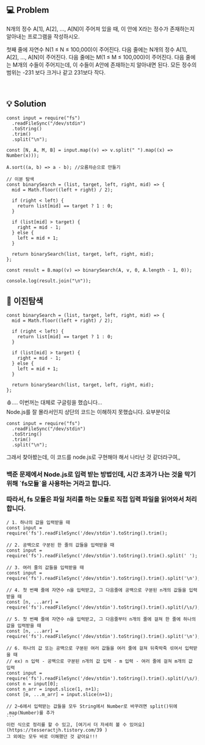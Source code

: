 ## 💻 Problem
N개의 정수 A[1], A[2], …, A[N]이 주어져 있을 때, 이 안에 X라는 정수가 존재하는지 알아내는 프로그램을 작성하시오.

첫째 줄에 자연수 N(1 ≤ N ≤ 100,000)이 주어진다. 다음 줄에는 N개의 정수 A[1], A[2], …, A[N]이 주어진다. 다음 줄에는 M(1 ≤ M ≤ 100,000)이 주어진다. 다음 줄에는 M개의 수들이 주어지는데, 이 수들이 A안에 존재하는지 알아내면 된다. 모든 정수의 범위는 -231 보다 크거나 같고 231보다 작다.


<br/>

## 💡 Solution

```
const input = require("fs")
  .readFileSync("/dev/stdin")
  .toString()
  .trim()
  .split("\n");

const [N, A, M, B] = input.map((v) => v.split(" ").map((x) => Number(x)));

A.sort((a, b) => a - b); //오름차순으로 만들기

// 이분 탐색
const binarySearch = (list, target, left, right, mid) => {
  mid = Math.floor((left + right) / 2);

  if (right < left) {
    return list[mid] == target ? 1 : 0;
  }

  if (list[mid] > target) {
    right = mid - 1;
  } else {
    left = mid + 1;
  }

  return binarySearch(list, target, left, right, mid);
};

const result = B.map((v) => binarySearch(A, v, 0, A.length - 1, 0));

console.log(result.join("\n"));
```

## 💭 이진탐색

```
const binarySearch = (list, target, left, right, mid) => {
  mid = Math.floor((left + right) / 2);

  if (right < left) {
    return list[mid] == target ? 1 : 0;
  }

  if (list[mid] > target) {
    right = mid - 1;
  } else {
    left = mid + 1;
  }

  return binarySearch(list, target, left, right, mid);
};
```

🩸....
이번꺼는 대체로 구글링을 했습니다... 
<br/>Node.js를 잘 몰라서인지
상단의 코드는 이해하지 못했습니다.
요부분이요 <br/>

```
const input = require("fs")
  .readFileSync("/dev/stdin")
  .toString()
  .trim()
  .split("\n");
  ```


그래서 찾아봤는데, 이 코드를 node.js로 구현해야 해서 나타난 것 같더라구여,,

<h3>백준 문제에서 Node.js로 입력 받는 방법인데, 
시간 초과가 나는 것을 막기 위해 `fs모듈`을 사용하는 거라고 합니다.

따라서, fs 모듈은 파일 처리를 하는 모듈로 직접 입력 파일을 읽어와서 처리합니다. </h3>

~~~
/ 1. 하나의 값을 입력받을 때
const input = require('fs').readFileSync('/dev/stdin').toString().trim();

// 2. 공백으로 구분된 한 줄의 값들을 입력받을 때
const input = require('fs').readFileSync('/dev/stdin').toString().trim().split(' ');

// 3. 여러 줄의 값들을 입력받을 때
const input = require('fs').readFileSync('/dev/stdin').toString().trim().split('\n');

// 4. 첫 번째 줄에 자연수 n을 입력받고, 그 다음줄에 공백으로 구분된 n개의 값들을 입력받을 때
const [n, ...arr] = require('fs').readFileSync('/dev/stdin').toString().trim().split(/\s/);

// 5. 첫 번째 줄에 자연수 n을 입력받고, 그 다음줄부터 n개의 줄에 걸쳐 한 줄에 하나의 값을 입력받을 때
const [n, ...arr] = require('fs').readFileSync('/dev/stdin').toString().trim().split('\n');

// 6. 하나의 값 또는 공백으로 구분된 여러 값들을 여러 줄에 걸쳐 뒤죽박죽 섞여서 입력받을 때
// ex) n 입력 - 공백으로 구분된 n개의 값 입력 - m 입력 - 여러 줄에 걸쳐 m개의 값 입력
const input = require('fs').readFileSync('/dev/stdin').toString().trim().split(/\s/);
const n = input[0];
const n_arr = input.slice(1, n+1);
const [m, ...m_arr] = input.slice(n+1);

// 2~6에서 입력받는 값들을 모두 String에서 Number로 바꾸려면 split()뒤에 .map(Number)를 추가
```
이런 식으로 정리를 할 수 있고, [여기서 더 자세히 볼 수 있어요](https://tesseractjh.tistory.com/39 )
그 외에는 모두 바로 이해했던 것 같아요!!! 
